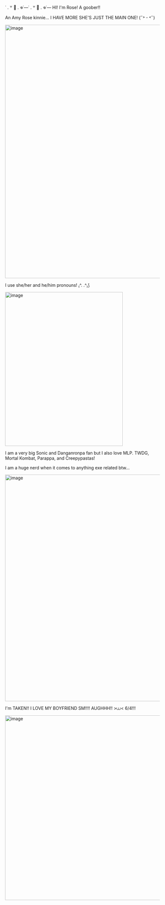 ˙ . ꒷ 🍰 . 𖦹˙—˙ . ꒷ 🍰 . 𖦹˙—
HI! I'm Rose! A goober!!

An Amy Rose kinnie... I HAVE MORE SHE'S JUST THE MAIN ONE! (˶˃ ᵕ ˂˶)

<img width="820" height="823" alt="image" src="https://github.com/user-attachments/assets/b22240c5-c416-4e1e-9a1e-621efcc1e07f" />

I use she/her and he/him pronouns! ₍^. .^₎⟆

<img width="383" height="500" alt="image" src="https://github.com/user-attachments/assets/ff72ff9b-62e1-4bb4-aa04-40117ad33f3a" />


I am a very big Sonic and Danganronpa fan but I also love MLP. TWDG, Mortal Kombat, Parappa, and Creepypastas! 

I am a huge nerd when it comes to anything exe related btw...

<img width="736" height="736" alt="image" src="https://github.com/user-attachments/assets/cbe891e3-3ad1-4baa-91a6-79d001882a8c" />

I'm TAKEN!! I LOVE MY BOYFRIEND SM!!!! AUGHHH!! >⩊< 6/4!!!

<img width="600" height="600" alt="image" src="https://github.com/user-attachments/assets/77a7a627-ae23-4b82-a249-201e52cc891c" />

